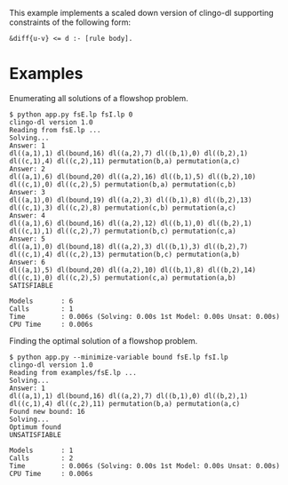 This example implements a scaled down version of clingo-dl supporting
constraints of the following form:

    &diff{u-v} <= d :- [rule body].

Examples
========

Enumerating all solutions of a flowshop problem.

    $ python app.py fsE.lp fsI.lp 0
    clingo-dl version 1.0
    Reading from fsE.lp ...
    Solving...
    Answer: 1
    dl((a,1),1) dl(bound,16) dl((a,2),7) dl((b,1),0) dl((b,2),1) dl((c,1),4) dl((c,2),11) permutation(b,a) permutation(a,c)
    Answer: 2
    dl((a,1),6) dl(bound,20) dl((a,2),16) dl((b,1),5) dl((b,2),10) dl((c,1),0) dl((c,2),5) permutation(b,a) permutation(c,b)
    Answer: 3
    dl((a,1),0) dl(bound,19) dl((a,2),3) dl((b,1),8) dl((b,2),13) dl((c,1),3) dl((c,2),8) permutation(c,b) permutation(a,c)
    Answer: 4
    dl((a,1),6) dl(bound,16) dl((a,2),12) dl((b,1),0) dl((b,2),1) dl((c,1),1) dl((c,2),7) permutation(b,c) permutation(c,a)
    Answer: 5
    dl((a,1),0) dl(bound,18) dl((a,2),3) dl((b,1),3) dl((b,2),7) dl((c,1),4) dl((c,2),13) permutation(b,c) permutation(a,b)
    Answer: 6
    dl((a,1),5) dl(bound,20) dl((a,2),10) dl((b,1),8) dl((b,2),14) dl((c,1),0) dl((c,2),5) permutation(c,a) permutation(a,b)
    SATISFIABLE

    Models       : 6
    Calls        : 1
    Time         : 0.006s (Solving: 0.00s 1st Model: 0.00s Unsat: 0.00s)
    CPU Time     : 0.006s

Finding the optimal solution of a flowshop problem.

    $ python app.py --minimize-variable bound fsE.lp fsI.lp
    clingo-dl version 1.0
    Reading from examples/fsE.lp ...
    Solving...
    Answer: 1
    dl((a,1),1) dl(bound,16) dl((a,2),7) dl((b,1),0) dl((b,2),1) dl((c,1),4) dl((c,2),11) permutation(b,a) permutation(a,c)
    Found new bound: 16
    Solving...
    Optimum found
    UNSATISFIABLE

    Models       : 1
    Calls        : 2
    Time         : 0.006s (Solving: 0.00s 1st Model: 0.00s Unsat: 0.00s)
    CPU Time     : 0.006s
